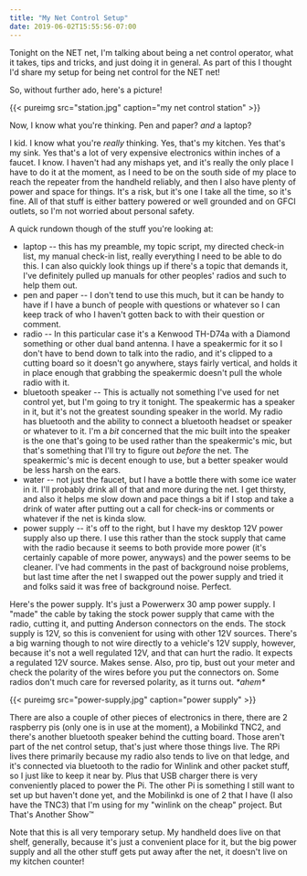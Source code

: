 ```yaml
---
title: "My Net Control Setup"
date: 2019-06-02T15:55:56-07:00
---
```


Tonight on the NET net, I'm talking about being a net control operator, what it takes, tips and tricks, and just doing it in general. As part of this I thought I'd share my setup for being net control for the NET net!

So, without further ado, here's a picture!

{{< pureimg src="station.jpg" caption="my net control station" >}}

Now, I know what you're thinking. Pen and paper? *and* a laptop?

I kid. I know what you're *really* thinking. Yes, that's my kitchen. Yes that's my sink. Yes that's a lot of very expensive electronics within inches of a faucet. I know. I haven't had any mishaps yet, and it's really the only place I have to do it at the moment, as I need to be on the south side of my place to reach the repeater from the handheld reliably, and then I also have plenty of power and space for things. It's a risk, but it's one I take all the time, so it's fine. All of that stuff is either battery powered or well grounded and on GFCI outlets, so I'm not worried about personal safety.

A quick rundown though of the stuff you're looking at:

* laptop -- this has my preamble, my topic script, my directed check-in list, my manual check-in list, really everything I need to be able to do this. I can also quickly look things up if there's a topic that demands it, I've definitely pulled up manuals for other peoples' radios and such to help them out.
* pen and paper -- I don't tend to use this much, but it can be handy to have if I have a bunch of people with questions or whatever so I can keep track of who I haven't gotten back to with their question or comment.
* radio -- In this particular case it's a Kenwood TH-D74a with a Diamond something or other dual band antenna. I have a speakermic for it so I don't have to bend down to talk into the radio, and it's clipped to a cutting board so it doesn't go anywhere, stays fairly vertical, and holds it in place enough that grabbing the speakermic doesn't pull the whole radio with it.
* bluetooth speaker -- This is actually not something I've used for net control yet, but I'm going to try it tonight. The speakermic has a speaker in it, but it's not the greatest sounding speaker in the world. My radio has bluetooth and the ability to connect a bluetooth headset or speaker or whatever to it. I'm a *bit* concerned that the mic built into the speaker is the one that's going to be used rather than the speakermic's mic, but that's something that I'll try to figure out *before* the net. The speakermic's mic is decent enough to use, but a better speaker would be less harsh on the ears.
* water -- not just the faucet, but I have a bottle there with some ice water in it. I'll probably drink all of that and more during the net. I get thirsty, and also it helps me slow down and pace things a bit if I stop and take a drink of water after putting out a call for check-ins or comments or whatever if the net is kinda slow.
* power supply -- it's off to the right, but I have my desktop 12V power supply also up there. I use this rather than the stock supply that came with the radio because it seems to both provide more power (it's certainly capable of more power, anyways) and the power seems to be cleaner. I've had comments in the past of background noise problems, but last time after the net I swapped out the power supply and tried it and folks said it was free of background noise. Perfect.

Here's the power supply. It's just a Powerwerx 30 amp power supply. I "made" the cable by taking the stock power supply that came with the radio, cutting it, and putting Anderson connectors on the ends. The stock supply is 12V, so this is convenient for using with other 12V sources. There's a big warning though to not wire directly to a vehicle's 12V supply, however, because it's not a well regulated 12V, and that can hurt the radio. It expects a regulated 12V source. Makes sense. Also, pro tip, bust out your meter and check the polarity of the wires before you put the connectors on. Some radios don't much care for reversed polarity, as it turns out. *\*ahem\**

{{< pureimg src="power-supply.jpg" caption="power supply" >}}

There are also a couple of other pieces of electronics in there, there are 2 raspberry pis (only one is in use at the moment), a Mobilinkd TNC2, and there's another bluetooth speaker behind the cutting board. Those aren't part of the net control setup, that's just where those things live. The RPi lives there primarily because my radio also tends to live on that ledge, and it's connected via bluetooth to the radio for Winlink and other packet stuff, so I just like to keep it near by. Plus that USB charger there is very conveniently placed to power the Pi. The other Pi is something I still want to set up but haven't done yet, and the Mobilinkd is one of 2 that I have (I also have the TNC3) that I'm using for my "winlink on the cheap" project. But That's Another Show™

Note that this is all very temporary setup. My handheld does live on that shelf, generally, because it's just a convenient place for it, but the big power supply and all the other stuff gets put away after the net, it doesn't live on my kitchen counter!
